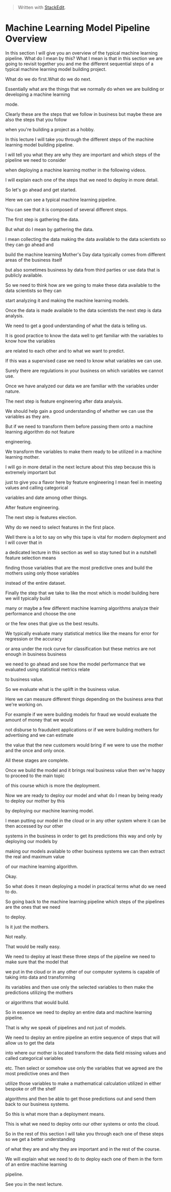 > Written with [StackEdit](https://stackedit.io/).

# Machine Learning Model Pipeline Overview

  
In this section I will give you an overview of the typical machine learning pipeline. What do I mean by this? What I mean is that in this section we are going to revisit together you and me the different sequential steps of a typical machine learning model building project.

What do we do first.What do we do next.

Essentially what are the things that we normally do when we are building or developing a machine learning

mode.

Clearly these are the steps that we follow in business but maybe these are also the steps that you follow

when you're building a project as a hobby.

In this lecture I will take you through the different steps of the machine learning model building pipeline.

I will tell you what they are why they are important and which steps of the pipeline we need to consider

when deploying a machine learning mother in the following videos.

I will explain each one of the steps that we need to deploy in more detail.

So let's go ahead and get started.

Here we can see a typical machine learning pipeline.

You can see that it is composed of several different steps.

The first step is gathering the data.

But what do I mean by gathering the data.

I mean collecting the data making the data available to the data scientists so they can go ahead and

build the machine learning Mother's Day data typically comes from different areas of the business itself

but also sometimes business by data from third parties or use data that is publicly available.

So we need to think how are we going to make these data available to the data scientists so they can

start analyzing it and making the machine learning models.

Once the data is made available to the data scientists the next step is data analysis.

We need to get a good understanding of what the data is telling us.

It is good practice to know the data well to get familiar with the variables to know how the variables

are related to each other and to what we want to predict.

If this was a supervised case we need to know what variables we can use.

Surely there are regulations in your business on which variables we cannot use.

Once we have analyzed our data we are familiar with the variables under nature.

The next step is feature engineering after data analysis.

We should help gain a good understanding of whether we can use the variables as they are.

But if we need to transform them before passing them onto a machine learning algorithm do not feature

engineering.

We transform the variables to make them ready to be utilized in a machine learning mother.

I will go in more detail in the next lecture about this step because this is extremely important but

just to give you a flavor here by feature engineering I mean feel in meeting values and calling categorical

variables and date among other things.

After feature engineering.

The next step is features election.

Why do we need to select features in the first place.

Well there is a lot to say on why this tape is vital for modern deployment and I will cover that in

a dedicated lecture in this section as well so stay tuned but in a nutshell feature selection means

finding those variables that are the most predictive ones and build the mothers using only those variables

instead of the entire dataset.

Finally the step that we take to like the most which is model building here we will typically build

many or maybe a few different machine learning algorithms analyze their performance and choose the one

or the few ones that give us the best results.

We typically evaluate many statistical metrics like the means for error for regression or the accuracy

or area under the rock curve for classification but these metrics are not enough in business business

we need to go ahead and see how the model performance that we evaluated using statistical metrics relate

to business value.

So we evaluate what is the uplift in the business value.

Here we can measure different things depending on the business area that we're working on.

For example if we were building models for fraud we would evaluate the amount of money that we would

not disburse to fraudulent applications or if we were building mothers for advertising and we can estimate

the value that the new customers would bring if we were to use the mother and the once and only once.

All these stages are complete.

Once we build the model and it brings real business value then we're happy to proceed to the main topic

of this course which is more the deployment.

Now we are ready to deploy our model and what do I mean by being ready to deploy our mother by this

by deploying our machine learning model.

I mean putting our model in the cloud or in any other system where it can be then accessed by our other

systems in the business in order to get its predictions this way and only by deploying our models by

making our models available to other business systems we can then extract the real and maximum value

of our machine learning algorithm.

Okay.

So what does it mean deploying a model in practical terms what do we need to do.

So going back to the machine learning pipeline which steps of the pipelines are the ones that we need

to deploy.

Is it just the mothers.

Not really.

That would be really easy.

We need to deploy at least these three steps of the pipeline we need to make sure that the model that

we put in the cloud or in any other of our computer systems is capable of taking into data and transforming

its variables and then use only the selected variables to then make the predictions utilizing the mothers

or algorithms that would build.

So in essence we need to deploy an entire data and machine learning pipeline.

That is why we speak of pipelines and not just of models.

We need to deploy an entire pipeline an entire sequence of steps that will allow us to get the data

into where our mother is located transform the data field missing values and called categorical variables

etc. Then select or somehow use only the variables that we agreed are the most predictive ones and then

utilize those variables to make a mathematical calculation utilized in either bespoke or off the shelf

algorithms and then be able to get those predictions out and send them back to our business systems.

So this is what more than a deployment means.

This is what we need to deploy onto our other systems or onto the cloud.

So in the rest of this section I will take you through each one of these steps so we get a better understanding

of what they are and why they are important and in the rest of the course.

We will explain what we need to do to deploy each one of them in the form of an entire machine learning

pipeline.

See you in the next lecture.
<!--stackedit_data:
eyJoaXN0b3J5IjpbMTMyNDM1NTcyOF19
-->